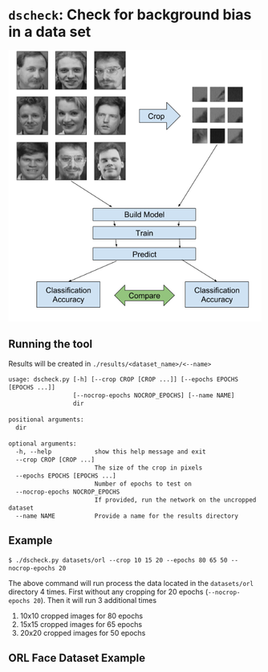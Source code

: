 # `dscheck`: Check for background bias in a data set

![Workflow](img/dscheck.png)

## Running the tool

Results will be created in `./results/<dataset_name>/<--name>`

```
usage: dscheck.py [-h] [--crop CROP [CROP ...]] [--epochs EPOCHS [EPOCHS ...]]
                  [--nocrop-epochs NOCROP_EPOCHS] [--name NAME]
                  dir

positional arguments:
  dir

optional arguments:
  -h, --help            show this help message and exit
  --crop CROP [CROP ...]
                        The size of the crop in pixels
  --epochs EPOCHS [EPOCHS ...]
                        Number of epochs to test on
  --nocrop-epochs NOCROP_EPOCHS
                        If provided, run the network on the uncropped dataset
  --name NAME           Provide a name for the results directory
```

## Example

```
$ ./dscheck.py datasets/orl --crop 10 15 20 --epochs 80 65 50 --nocrop-epochs 20
```

The above command will run process the data located in the `datasets/orl` directory 4 times. First without any cropping for 20 epochs (`--nocrop-epochs 20`). Then it will run 3 additional times

  1. 10x10 cropped images for 80 epochs
  2. 15x15 cropped images for 65 epochs
  3. 20x20 cropped images for 50 epochs

## ORL Face Dataset Example

